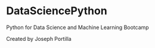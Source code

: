 # DataSciencePython
Python for Data Science and Machine Learning Bootcamp

Created by Joseph Portilla
